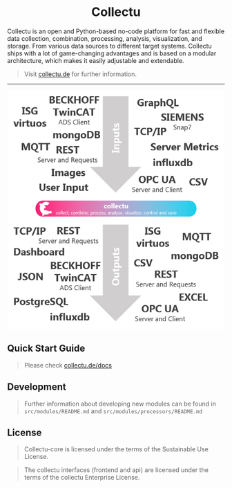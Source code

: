 <h1 style="text-align: center;">
  Collectu
</h1>

Collectu is an open and Python-based no-code platform for fast and flexible data collection, combination, processing, 
analysis, visualization, and storage. From various data sources to different target systems. 
Collectu ships with a lot of game-changing advantages and is based on a modular architecture, 
which makes it easily adjustable and extendable.

> Visit [collectu.de](https://collectu.de) for further information.

--------

<p style="text-align: center;">
  <img src="docs/figures/overview_interfaces.png" alt="interfaces">
</p>

## Quick Start Guide

> Please check [collectu.de/docs](https://collectu.de/docs)

## Development

> Further information about developing new modules can be found in `src/modules/README.md` and 
> `src/modules/processors/README.md`

## License

> Collectu-core is licensed under the terms of the Sustainable Use License.

> The collectu interfaces (frontend and api) are licensed under the terms of the collectu Enterprise License.
